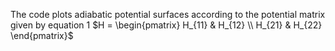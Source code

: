 The code plots adiabatic potential surfaces according to the potential matrix given by equation 1
$H = \begin{pmatrix}
  H_{11} & H_{12} \\
  H_{21} & H_{22}
\end{pmatrix}$

